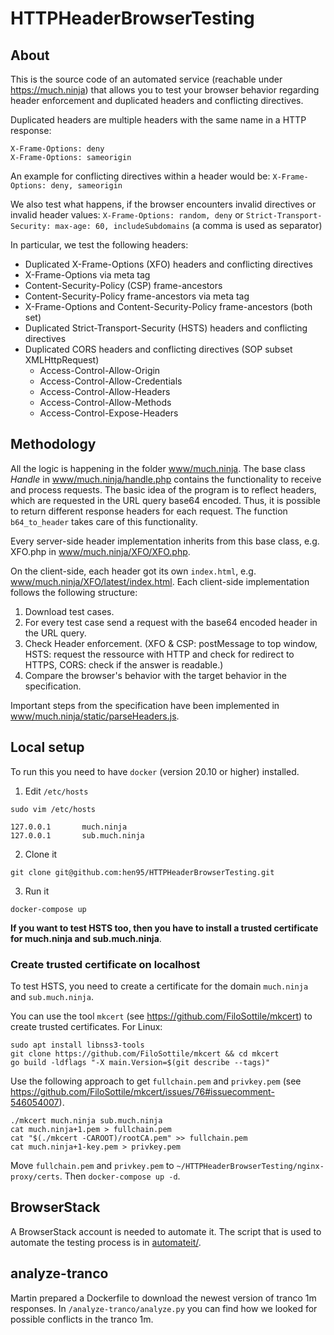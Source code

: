 HTTPHeaderBrowserTesting
==

## About

This is the source code of an automated service (reachable under https://much.ninja) that allows you to test your browser behavior regarding header enforcement and duplicated headers and conflicting directives.

Duplicated headers are multiple headers with the same name in a HTTP response:
```
X-Frame-Options: deny
X-Frame-Options: sameorigin
```
An example for conflicting directives within a header would be:
`X-Frame-Options: deny, sameorigin`

We also test what happens, if the browser encounters invalid directives or invalid header values:
`X-Frame-Options: random, deny`
or
`Strict-Transport-Security: max-age: 60, includeSubdomains` (a comma is used as separator)


In particular, we test the following headers:
- Duplicated X-Frame-Options (XFO) headers and conflicting directives
- X-Frame-Options via meta tag
- Content-Security-Policy (CSP) frame-ancestors
- Content-Security-Policy frame-ancestors via meta tag
- X-Frame-Options and Content-Security-Policy frame-ancestors (both set)
- Duplicated Strict-Transport-Security (HSTS) headers and conflicting directives
- Duplicated CORS headers and conflicting directives (SOP subset XMLHttpRequest)
	- Access-Control-Allow-Origin
	- Access-Control-Allow-Credentials
	- Access-Control-Allow-Headers
	- Access-Control-Allow-Methods
	- Access-Control-Expose-Headers

## Methodology

All the logic is happening in the folder [www/much.ninja](www/much.ninja).
The base class *Handle* in [www/much.ninja/handle.php](www/much.ninja/handle.php) contains the
functionality to receive and process requests.
The basic idea of the program is to reflect headers, which are requested in the URL query base64
encoded. Thus, it is possible to return different response headers for each request. The function
`b64_to_header` takes care of this functionality.

Every server-side header implementation inherits from this base class, e.g. XFO.php in
[www/much.ninja/XFO/XFO.php](www/much.ninja/XFO/XFO.php).

On the client-side, each header got its own `index.html`, e.g.
[www/much.ninja/XFO/latest/index.html](www/much.ninja/XFO/latest/index.html). Each client-side
implementation follows the following structure:

1. Download test cases.
2. For every test case send a request with the base64 encoded header in the URL query.
3. Check Header enforcement. (XFO & CSP: postMessage to top window, HSTS: request the ressource with
   HTTP and check for redirect to HTTPS, CORS: check if the answer is readable.)
4. Compare the browser's behavior with the target behavior in the specification.


Important steps from the specification have been implemented in
[www/much.ninja/static/parseHeaders.js](www/much.ninja/static/parseHeaders.js).


## Local setup
To run this you need to have `docker` (version 20.10 or higher) installed.

1. Edit `/etc/hosts`
```
sudo vim /etc/hosts

127.0.0.1       much.ninja
127.0.0.1       sub.much.ninja
```
2. Clone it
```
git clone git@github.com:hen95/HTTPHeaderBrowserTesting.git
```
3. Run it

`docker-compose up`

__If you want to test HSTS too, then you have to install a trusted certificate for much.ninja and
sub.much.ninja__.

### Create trusted certificate on localhost
To test HSTS, you need to create a certificate for the domain `much.ninja` and `sub.much.ninja`.

You can use the tool `mkcert` (see https://github.com/FiloSottile/mkcert) to create trusted certificates.
For Linux:
```
sudo apt install libnss3-tools
git clone https://github.com/FiloSottile/mkcert && cd mkcert
go build -ldflags "-X main.Version=$(git describe --tags)"
```

Use the following approach to get `fullchain.pem` and `privkey.pem` (see
https://github.com/FiloSottile/mkcert/issues/76#issuecomment-546054007).
```
./mkcert much.ninja sub.much.ninja
cat much.ninja+1.pem > fullchain.pem 
cat "$(./mkcert -CAROOT)/rootCA.pem" >> fullchain.pem
cat much.ninja+1-key.pem > privkey.pem
```
Move `fullchain.pem` and `privkey.pem` to `~/HTTPHeaderBrowserTesting/nginx-proxy/certs`.
Then `docker-compose up -d`.


## BrowserStack
A BrowserStack account is needed to automate it.
The script that is used to automate the testing process is in [automateit/](automateit/).

## analyze-tranco
Martin prepared a Dockerfile to download the newest version of tranco 1m responses.
In `/analyze-tranco/analyze.py` you can find how we looked for possible conflicts in the tranco 1m.
